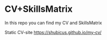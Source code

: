 # CV+SkillsMatrix

In this repo you can find my CV and SkillsMatrix

Static CV-site https://shubicus.github.io/my-cv/